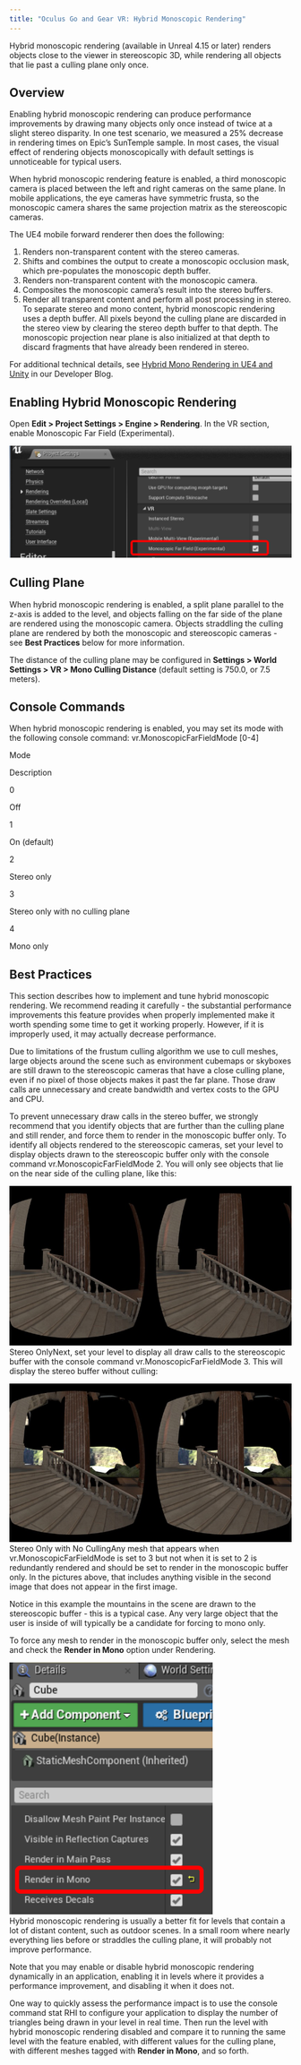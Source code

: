 ```yaml
---
title: "Oculus Go and Gear VR: Hybrid Monoscopic Rendering"
---
```

Hybrid monoscopic rendering (available in Unreal 4.15 or later) renders objects close to the viewer in stereoscopic 3D, while rendering all objects that lie past a culling plane only once.

## Overview

Enabling hybrid monoscopic rendering can produce performance improvements by drawing many objects only once instead of twice at a slight stereo disparity. In one test scenario, we measured a 25% decrease in rendering times on Epic’s SunTemple sample. In most cases, the visual effect of rendering objects monoscopically with default settings is unnoticeable for typical users.

When hybrid monoscopic rendering feature is enabled, a third monoscopic camera is placed between the left and right cameras on the same plane. In mobile applications, the eye cameras have symmetric frusta, so the monoscopic camera shares the same projection matrix as the stereoscopic cameras.

The UE4 mobile forward renderer then does the following:

1. Renders non-transparent content with the stereo cameras.
2. Shifts and combines the output to create a monoscopic occlusion mask, which pre-populates the monoscopic depth buffer.
3. Renders non-transparent content with the monoscopic camera.
4. Composites the monoscopic camera’s result into the stereo buffers.
5. Render all transparent content and perform all post processing in stereo.
To separate stereo and mono content, hybrid monoscopic rendering uses a depth buffer. All pixels beyond the culling plane are discarded in the stereo view by clearing the stereo depth buffer to that depth. The monoscopic projection near plane is also initialized at that depth to discard fragments that have already been rendered in stereo.

For additional technical details, see [Hybrid Mono Rendering in UE4 and Unity](/blog/hybrid-mono-rendering-in-ue4-and-unity/) in our Developer Blog.

## Enabling Hybrid Monoscopic Rendering

Open **Edit > Project Settings > Engine > Rendering**. In the VR section, enable Monoscopic Far Field (Experimental).

![](/images/documentation-unreal-latest-concepts-unreal-hybrid-monoscopic-0.png)  
## Culling Plane

When hybrid monoscopic rendering is enabled, a split plane parallel to the z-axis is added to the level, and objects falling on the far side of the plane are rendered using the monoscopic camera. Objects straddling the culling plane are rendered by both the monoscopic and stereoscopic cameras - see **Best Practices** below for more information.

The distance of the culling plane may be configured in **Settings > World Settings > VR > Mono Culling Distance** (default setting is 750.0, or 7.5 meters).

## Console Commands

When hybrid monoscopic rendering is enabled, you may set its mode with the following console command: vr.MonoscopicFarFieldMode [0-4]

Mode

Description

0

Off

1

On (default)

2

Stereo only

3

Stereo only with no culling plane

4

Mono only

## Best Practices

This section describes how to implement and tune hybrid monoscopic rendering. We recommend reading it carefully - the substantial performance improvements this feature provides when properly implemented make it worth spending some time to get it working properly. However, if it is improperly used, it may actually decrease performance.

Due to limitations of the frustum culling algorithm we use to cull meshes, large objects around the scene such as environment cubemaps or skyboxes are still drawn to the stereoscopic cameras that have a close culling plane, even if no pixel of those objects makes it past the far plane. Those draw calls are unnecessary and create bandwidth and vertex costs to the GPU and CPU.

To prevent unnecessary draw calls in the stereo buffer, we strongly recommend that you identify objects that are further than the culling plane and still render, and force them to render in the monoscopic buffer only. To identify all objects rendered to the stereoscopic cameras, set your level to display objects drawn to the stereoscopic buffer only with the console command vr.MonoscopicFarFieldMode 2. You will only see objects that lie on the near side of the culling plane, like this:

![](/images/documentation-unreal-latest-concepts-unreal-hybrid-monoscopic-1.png)  
Stereo OnlyNext, set your level to display all draw calls to the stereoscopic buffer with the console command vr.MonoscopicFarFieldMode 3. This will display the stereo buffer without culling:

![](/images/documentation-unreal-latest-concepts-unreal-hybrid-monoscopic-2.png)  
Stereo Only with No CullingAny mesh that appears when vr.MonoscopicFarFieldMode is set to 3 but not when it is set to 2 is redundantly rendered and should be set to render in the monoscopic buffer only. In the pictures above, that includes anything visible in the second image that does not appear in the first image.

Notice in this example the mountains in the scene are drawn to the stereoscopic buffer - this is a typical case. Any very large object that the user is inside of will typically be a candidate for forcing to mono only.

To force any mesh to render in the monoscopic buffer only, select the mesh and check the **Render in Mono** option under Rendering.

![](/images/documentation-unreal-latest-concepts-unreal-hybrid-monoscopic-3.png)  
Hybrid monoscopic rendering is usually a better fit for levels that contain a lot of distant content, such as outdoor scenes. In a small room where nearly everything lies before or straddles the culling plane, it will probably not improve performance.

Note that you may enable or disable hybrid monoscopic rendering dynamically in an application, enabling it in levels where it provides a performance improvement, and disabling it when it does not.

One way to quickly assess the performance impact is to use the console command stat RHI to configure your application to display the number of triangles being drawn in your level in real time. Then run the level with hybrid monoscopic rendering disabled and compare it to running the same level with the feature enabled, with different values for the culling plane, with different meshes tagged with **Render in Mono**, and so forth.
